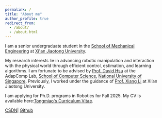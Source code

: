```yaml
---
permalink: /
title: "About me"
author_profile: true
redirect_from: 
  - /about/
  - /about.html
---
```


I am a senior undergraduate student in the [School of Mechanical Engineering](http://mec.xjtu.edu.cn/) at [Xi'an Jiaotong University](https://www.xjtu.edu.cn/). 

My research interests lie in advancing robotic manipulation and interaction with the physical world through efficient control, estimation, and learning algorithms. I am fortunate to be advised by  [Prof. David Hsu](https://www.comp.nus.edu.sg/~dyhsu/) at the AdapComp Lab, [School of Computer Science](https://www.comp.nus.edu.sg/cs/), [National University of Singapore](https://www.nus.edu.sg/). Previously, I worked under the guidance of [Prof. Xiang Li](https://gr.xjtu.edu.cn/web/lixiang) at Xi’an Jiaotong University.

I am applying for Ph.D. programs in Robotics for Fall 2025. My CV is available here:[Tongmiao's Curriculum Vitae](../assets/Curriculum_Vitae.pdf). 

[CSDN](https://blog.csdn.net/weixin_68087022?ops_request_misc=%7B%22request%5Fid%22%3A%2206d40b7aea6bd974dda69d4b606ac7e6%22%2C%22scm%22%3A%2220140713.130064515..%22%7D&request_id=06d40b7aea6bd974dda69d4b606ac7e6&biz_id=206&utm_medium=distribute.pc_search_result.none-task-user-null-1-151505242-null-null.nonecase&utm_term=%E5%96%B5%E5%96%9C%E6%AC%A2%E6%95%B2%E7%94%B5%E8%84%91&spm=1018.2226.3001.4351)|
[Github](https://github.com/Tamphie/)


